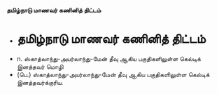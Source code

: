 **தமிழ்நாடு மாணவர் கணினித் திட்டம்**
- # தமிழ்நாடு மாணவர் கணினித் திட்டம்
- n. ஸ்காத்லாந்து-அயர்லாந்து-மேன்  தீவு ஆகிய பகுதிகளிலுள்ள கெல்டிக் இனத்தவர் மொழி
- (பெ.) ஸ்காத்லாந்து-அயர்லாந்து-மேன்  தீவு ஆகிய பகுதிகளிலுள்ள கெல்டிக் இனத்தவர்க்குரிய.

